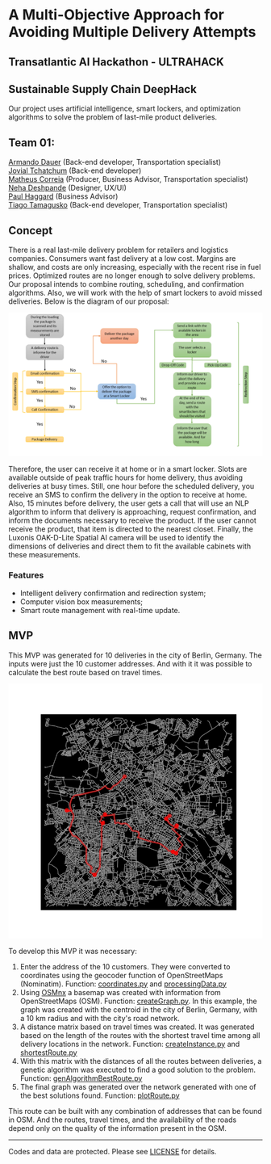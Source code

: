 # A Multi-Objective Approach for Avoiding Multiple Delivery Attempts

## Transatlantic AI Hackathon - ULTRAHACK

## Sustainable Supply Chain DeepHack

Our project uses artificial intelligence, smart lockers, and optimization algorithms to solve the problem of last-mile product deliveries.

## Team 01:

[Armando Dauer](https://github.com/ArmandoDauer) (Back-end developer, Transportation specialist) \
[Jovial Tchatchum](https://github.com/aj52izov) (Back-end developer) \
[Matheus Correia](https://github.com/matheusgomesms) (Producer, Business Advisor, Transportation specialist) \
[Neha Deshpande](https://github.com/Neha-2) (Designer, UX/UI) \
[Paul Haggard](https://github.com/) (Business Advisor) \
[Tiago Tamagusko](https://github.com/tamagusko) (Back-end developer, Transportation specialist)

## Concept

There is a real last-mile delivery problem for retailers and logistics companies. Consumers want fast delivery at a low cost. Margins are shallow, and costs are only increasing, especially with the recent rise in fuel prices.
Optimized routes are no longer enough to solve delivery problems. Our proposal intends to combine routing, scheduling, and confirmation algorithms. Also, we will work with the help of smart lockers to avoid missed deliveries. Below is the diagram of our proposal:

![Concept](img/concept.png)

Therefore, the user can receive it at home or in a smart locker. Slots are available outside of peak traffic hours for home delivery, thus avoiding deliveries at busy times. Still, one hour before the scheduled delivery, you receive an SMS to confirm the delivery in the option to receive at home. Also, 15 minutes before delivery, the user gets a call that will use an NLP algorithm to inform that delivery is approaching, request confirmation, and inform the documents necessary to receive the product. If the user cannot receive the product, that item is directed to the nearest closet.
Finally, the Luxonis OAK-D-Lite Spatial AI camera will be used to identify the dimensions of deliveries and direct them to fit the available cabinets with these measurements.

### Features

- Intelligent delivery confirmation and redirection system;
- Computer vision box measurements;
- Smart route management with real-time update.


## MVP

This MVP was generated for 10 deliveries in the city of Berlin, Germany. The inputs were just the 10 customer addresses. And with it it was possible to calculate the best route based on travel times.

![Concept](img/BerlinRoute.png)

To develop this MVP it was necessary:

1. Enter the address of the 10 customers. They were converted to coordinates using the geocoder function of OpenStreetMaps (Nominatim). Function: [coordinates.py](https://github.com/tamagusko/ai-transatlantic-hackathon/blob/main/src/coordinates.py) and [processingData.py](https://github.com/tamagusko/ai-transatlantic-hackathon/blob/main/src/processingData.py)
2. Using [OSMnx](https://osmnx.readthedocs.io/en/stable/) a basemap was created with information from OpenStreetMaps (OSM). Function: [createGraph.py](https://github.com/tamagusko/ai-transatlantic-hackathon/blob/main/src/createGraph.py). In this example, the graph was created with the centroid in the city of Berlin, Germany, with a 10 km radius and with the city's road network.
3. A distance matrix based on travel times was created. It was generated based on the length of the routes with the shortest travel time among all delivery locations in the network. Function: [createInstance.py](https://github.com/tamagusko/ai-transatlantic-hackathon/blob/main/src/createInstance.py) and [shortestRoute.py](https://github.com/tamagusko/ai-transatlantic-hackathon/blob/main/src/shortestRoute.py)
4. With this matrix with the distances of all the routes between deliveries, a genetic algorithm was executed to find a good solution to the problem. Function: [genAlgorithmBestRoute.py](https://github.com/tamagusko/ai-transatlantic-hackathon/blob/main/src/genAlgorithmBestRoute.py)
5. The final graph was generated over the network generated with one of the best solutions found. Function: [plotRoute.py](https://github.com/tamagusko/ai-transatlantic-hackathon/blob/main/src/plotRoute.py)

This route can be built with any combination of addresses that can be found in OSM. And the routes, travel times, and the availability of the roads depend only on the quality of the information present in the OSM.

---

Codes and data are protected. Please see [LICENSE](LICENSE) for details.



